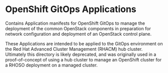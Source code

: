 # OpenShift GitOps Applications

Contains Application manifests for OpenShift GitOps to manage the deployment of
the common OpenStack components in preparation for network configuration and
deployment of an OpenStack control plane.

These Applications are intended to be applied to the GitOps environment on the
Red Hat Advanced Cluster Management (RHACM) hub cluster. Ultimately this
directory is likely deprecated, and was originally used in a proof-of-concept
of using a hub cluster to manage an OpenShift cluster for a RHOSO deployment on
a managed cluster.

